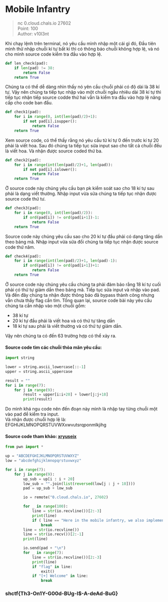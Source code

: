 # Mobile Infantry
> nc 0.cloud.chals.io 27602\
Point: 100\
Author: v10l3nt

Khi chạy lệnh trên terminal, nó yêu cầu mình nhập một cái gì đó, Đầu tiên mình thử nhập chuỗi kí tự bất kì thì có thông báo chuỗi không hợp lệ, và nó cho mình source code kiểm tra đầu vào hợp lệ. 
```python
def len_check(pad):
    if len(pad) != 38:
        return False
    return True
```
Chúng ta có thể dễ dàng nhìn thấy nó yên cầu chuỗi phải có độ dài là 38 kí tự. Vậy nên chúng ta tiếp tục nhập vào một chuỗi ngẫu nhiêu dài 38 kí tự thì tiếp tục nhận tiếp source codde thứ hai vẫn là kiểm tra đầu vào hợp lệ nâng cấp cho code ban đầu.
```python
def check1(pad):
    for i in range(0, int(len(pad)/2)+1):
        if not pad[i].isupper():
            return False
    return True
```
Xem source code, có thể thấy rằng nó yêu cầu từ kí tự 0 đến trước kí tự 20 phải là viết hoa. Sau đó chúng ta tiếp tục sửa input sao cho tất cả chuỗi đều là viết hoa.
Và nhận được source coded thứ ba.
```python
def check2(pad):
    for i in range(int(len(pad)/2)+1, len(pad)):
        if not pad[i].islower():
            return False
    return True
```

Ở source code này chúng yêu cầu bạn pk kiểm soát sao cho 18 kí tự sau phải là dạng viết thường. Nhập input vừa sửa chúng ta tiếp tục nhận được source code thứ tư.
```python
def check3(pad):
    for i in range(0, int(len(pad)/2)):
        if ord(pad[i]) != ord(pad[i+1])-1:
            return False
    return True
```

Source code này chúng yêu cầu sao cho 20 kí tự đầu phải có dạng tăng dần theo bảng mã. Nhập input vừa sửa đổi chúng ta tiếp tục nhận được source code thứ năm.
```python
def check4(pad):
    for i in range(int(len(pad)/2)+1, len(pad)-1):
        if ord(pad[i]) != ord(pad[i+1])+1:
            return False
    return True
```

Ở source code này chúng yêu cầu chúng ta phải đảm bảo rằng 18 kí tự cuối phải có thứ tự giảm dần theo bảng mã. Tiếp tục sửa input và nhập vào pad. Và đến đây chúng ta nhận được thông báo đã bypass thành công nhưng vẫn chưa thấy flag cần tìm.
Tổng quan lại, source code bài này yêu cầu chúng ta cần nhập vào một chuỗi gồm:
* 38 kí tự
* 20 kí tự đầu phải là viết hoa và có thứ tự tăng dần
* 18 kí tự sau phải là viết thường và có thứ tự giảm dần.

Vậy nên chúng ta có đến 63 trường hợp có thể xảy ra.

#### Source code tìm các chuỗi thỏa mãn yêu cầu:
```python
import string 

lower = string.ascii_lowercase[::-1]
upper = string.ascii_uppercase

result = ""
for i in range(7):
    for j in range(9):
        result = upper[i:i+20] + lower[j:j+18]
        print(result)
```
Do mình khá ngu code nên đến đoạn này mình là nhập tay từng chuỗi một vào pad để kiểm tra input.\
Và nhận được chuỗi hợp lệ là: EFGHIJKLMNOPQRSTUVWXxwvutsrqponmlkjihg

#### Source code tham khảo: [xryuseix](https://github.com/xryuseix/CTF_Writeups/blob/master/SpaceHeroes2022/Writeups.md)
```python
from pwn import *

up = "ABCDEFGHIJKLMNOPQRSTUVWXYZ"
low = "abcdefghijklmnopqrstuvwxyz"

for i in range(7):
    for j in range(9):
        up_sub = up[i : i + 20]
        low_sub = "".join(list(reversed(low[j : j + 18])))
        pad = up_sub + low_sub

        io = remote("0.cloud.chals.io", 27602)

        for _ in range(100):
            line = str(io.recvline())[2:-3]
            print(line)
            if ( line == "Here in the mobile infantry, we also implement some stronger roughneck checks." ):
                break
        line = str(io.recvline())
        line = str(io.recv())[2:-1]
        print(line)

        io.send(pad + "\n")
        for _ in range(7):
            line = str(io.recvline())[2:-3]
            print(line)
            if "flag" in line:
                exit()
            if "[+] Welcome" in line:
                break
```
### shctf{Th3-On1Y-G00d-BUg-I$-A-deAd-BuG}
